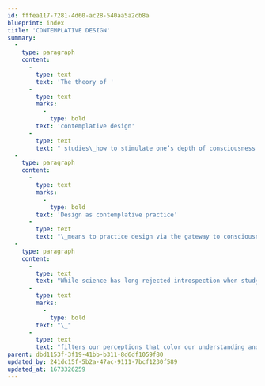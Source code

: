 ```yaml
---
id: fffea117-7281-4d60-ac28-540aa5a2cb8a
blueprint: index
title: 'CONTEMPLATIVE DESIGN'
summary:
  -
    type: paragraph
    content:
      -
        type: text
        text: 'The theory of '
      -
        type: text
        marks:
          -
            type: bold
        text: 'contemplative design'
      -
        type: text
        text: " studies\_how to stimulate one’s depth of consciousness."
  -
    type: paragraph
    content:
      -
        type: text
        marks:
          -
            type: bold
        text: 'Design as contemplative practice'
      -
        type: text
        text: "\_means to practice design via the gateway to consciousness. In short, contemplation involves paying attention, and attention nurtures the capacity for insight into the actions taken. This is only accomplished by means of the simultaneous act of the introspective and extrospective, an awareness of oneself and the activity involved. This means a practice of attention to give thought its right place."
  -
    type: paragraph
    content:
      -
        type: text
        text: "While science has long rejected introspection when studying consciousness, it has begun to acknowledge that cognitive control and attention are essential to understanding—and understanding means first to understand oneself. Behavioral science and psychology confirm that\_who we are"
      -
        type: text
        marks:
          -
            type: bold
        text: "\_"
      -
        type: text
        text: "filters our perceptions that color our understanding and our projections. Knowing oneself means to become aware of that filter and its projections. Without this self-knowledge we can only perpetuate the past and limit ourselves from seeing anything new. In that sense we can say that\_the practice of contemplation is essential for digesting life."
parent: dbd1153f-3f19-41bb-b311-8d6df1059f80
updated_by: 241dc15f-5b2a-47ac-9111-7bcf1230f589
updated_at: 1673326259
---
```

